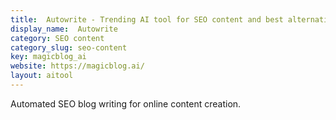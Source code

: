 ```yaml
---
title:  Autowrite - Trending AI tool for SEO content and best alternatives
display_name:  Autowrite
category: SEO content
category_slug: seo-content
key: magicblog_ai
website: https://magicblog.ai/
layout: aitool
---
```


Automated SEO blog writing for online content creation.
